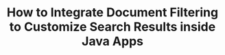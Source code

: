 ---
############################# Static ############################
layout: "auto-gen-gist"
draft: false
path: "search/java/filters/chm"
otherformats: PDF DOC DOT DOCX DOCM DOTX DOTM TXT ODT OTT RTF XLS XLT XLSX XLSM XLSB XLTX XLTM XLA XLAM ODS OTS CSV TSV XML PPT PPS POT PPTX PPTM POTX POTM PPSX PPSM ODP PST OST EML EMLX MSG ONE ZIP XHTML MD EPUB  FB2 

############################# Head ############################
head_title: "Integrate CHM Document Filtering in Search Result via Java API?"
head_description: "GroupDocs.Search Java API helps software developers to add CHM documents searching capabilities & apply document filtering to customize search results via Java API."

############################# Header ############################
title: "How to Integrate Document Filtering to Customize Search Results inside Java Apps"
description: "GroupDocs.Search Java API allows programmers  to Integrate advanced CHM document searching functionalities as well as  customize searching results by setting document filtering in their Java apps."

######################### Download Button #######################
button:
    enable: true

############################# About ############################
about:
    enable: true
    title: "How to Integrate Document Filtering to Customize Search Results inside Java Apps"
    content: |
       Document filtering is a very useful activity that enables software applications to search & retrieve documents to the relevant sequence of words entered by a user in the text of indexed documents. A filter contains a set of rules that define criterion used to select records. The document filtering enables users to limit their search to a certain section or a particular document type as well as navigate through the results and find what they’re looking for. GroupDocs.Search for Java is feature rich high performance document indexing & searching API that enables software developer to create applications that can achieve text indexing and searching for some of the most popular documents file formats.  It fully supports various document types such as PDF, HTML, Outlook email, Microsoft Office Word, Excel worksheets, PowerPoint presentations, Outlook MSG, PST and so on.  There are various kinds of filers for available for user to customize the search results such as File path filters, file extension filter, attribute filter and many more. 

############################# content ############################
steps:
    enable: true
    block:
    - title_left: "Apply Document Filter in Searching CHM Documents via Java"
      content_left: |
       GroupDocs.Search Java API helps software developers to create powerful applications with searching capabilities using Java API. The below Java code example shows how to apply document filter for searching various kind of documents with just a couple of lines of code.

      title_right: "Document Filter Setting in Searching CHM Documents"
      content_right: |
       * First you need to Specify the path to the index folder & document folder.
       * Creating an index in the specified folder by calling instance of [Index](https://apireference.groupdocs.com/search/java/com.groupdocs.search/Index#Index(java.lang.String)) class
       * Indexing documents from the specified folder by calling [add](https://apireference.groupdocs.com/search/java/com.groupdocs.search/Index#add(java.lang.String)) method 
       * Creating a search options object by calling [earchOptions](https://apireference.groupdocs.com/search/java/com.groupdocs.search.options/SearchOptions) class 
       * Set document filter by calling [setSearchDocumentFilter](https://apireference.groupdocs.com/search/java/com.groupdocs.search.options/SearchOptions#setSearchDocumentFilter(com.groupdocs.search.options.ISearchDocumentFilter)) method 
       * Start searching and display text documents if find any
        
      gisthash: "6ad4038623777576484491239ce17125"
      gistfile: "set_document_filter_in_search_java.java"

    - title_left: "Combine Search Document Filters to Create Composite Filter via Java"
      content_left: |
        GroupDocs.Search for Java allows software programmers to add advanced searching capability and apply custom filters for document searching inside their Java application. Users can create composite filter by combining various types of search filters. The following Java code demonstrates how to combine search document filters to create composite filter using Boolean operators AND, OR, NOT etc. with just a couple of lines of code.

      title_right: "Create Composite Filter to Search CHM Files"
      content_right: |
       * First you need to Specify the path to the index folder & document folder.
       * Creating an AND composite filter that returns all FB2 and EPUB documents that have the word 'Einstein' in their full paths
       * Create filter1 by calling [SearchDocumentFilter](https://apireference.groupdocs.com/search/java/com.groupdocs.search.options/SearchOptions#setSearchDocumentFilter(com.groupdocs.search.options.ISearchDocumentFilter))
       * Create filter2 by calling [SearchDocumentFilter](https://apireference.groupdocs.com/search/java/com.groupdocs.search.options/SearchOptions#setSearchDocumentFilter(com.groupdocs.search.options.ISearchDocumentFilter))
       * Combine filters by calling [createAnd](https://apireference.groupdocs.com/search/java/com.groupdocs.search/SearchDocumentFilter#createAnd(com.groupdocs.search.options.ISearchDocumentFilter...)) method
       * Create an OR composite filter that returns all DOC, DOCX, PDF and all documents that have the word Einstein in their full paths
       * Create filter3 by calling [SearchDocumentFilter](https://apireference.groupdocs.com/search/java/com.groupdocs.search.options/SearchOptions#setSearchDocumentFilter(com.groupdocs.search.options.ISearchDocumentFilter))
       * Create filter4 by calling [SearchDocumentFilter](https://apireference.groupdocs.com/search/java/com.groupdocs.search.options/SearchOptions#setSearchDocumentFilter(com.groupdocs.search.options.ISearchDocumentFilter))
       * Combine filters by calling [createOr](https://apireference.groupdocs.com/search/java/com.groupdocs.search/SearchDocumentFilter#createOr(com.groupdocs.search.options.ISearchDocumentFilter...)) method
       * Creating a filter that returns all found documents except of TXT documents
       * Create filter4 by calling [SearchDocumentFilter](https://apireference.groupdocs.com/search/java/com.groupdocs.search.options/SearchOptions#setSearchDocumentFilter(com.groupdocs.search.options.ISearchDocumentFilter))
       * Appy Not filter by calling [createNot](https://apireference.groupdocs.com/search/java/com.groupdocs.search/SearchDocumentFilter#createNot(com.groupdocs.search.options.ISearchDocumentFilter)) method

      gisthash: "db9ab9384dcacb90c5bbdad98a2d2cba"
      gistfile: "combine_document_filter_in_search_java.java"
      
    - title_left: "System Requirements"
      content_left: |
        GroupDocs.Search for Java is supported on all major platforms and operating systems. For complete system requirements guide, please visit [system requirements](https://docs.groupdocs.com/search/java/system-requirements/) before executing the code below, please make sure that you have the following prerequisites installed on your system:
         * Operating Systems: Microsoft Windows, Linux, MacOS
         * Java Versions Support: J2SE 7.0 (1.7), J2SE 8.0 (1.8) or above
         * Get the latest version of GroupDocs.Search for Java APIs from GroupDocs [Repository](https://repository.groupdocs.com/repo/com/groupdocs/groupdocs-search/)
        
      title_right: "Why Use GroupDocs.Search"
      content_right: |
        * Search Index creation in memory as well as on disk.
        * Ability of indexing from a file, stream or structure.
        * Password protected documents indexing support.
        * Support for merging of several indexes.
        * Filter Document during search indexing.
        * Spell check support during the search.
        * Blended characters are fully supported
        * Combining different types of search into one search query.
        * Simple word  and regular expression searches support
        * Fully support alias replacement in search queries.

demos:
    enable: true
        

about_formats:
    enable: true


more_formats:
    enable: true


back_to_top:
    enable: true
---